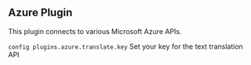 ## Azure Plugin

This plugin connects to various Microsoft Azure APIs.

`config plugins.azure.translate.key` Set your key for the text translation API
